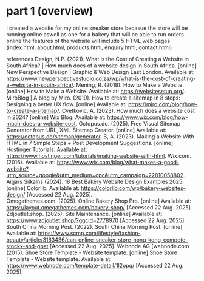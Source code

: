 # part 1 (overview)
i created a website for my online sneaker store becasue the store will be running online aswell as one for a bakery that will be able to run orders online 
the features of the website will include 
5 HTML web pages (index.html, about.html, products.html, enquiry.html, contact.html)


references 
Design, N.P. (2021). What is the Cost of Creating a Website in South Africa? | How much does of a website design in South Africa. [online] New Perspective Design | Graphic & Web Design East London. Available at: https://www.newperspectivestudio.co.za/wp/what-is-the-cost-of-creating-a-website-in-south-africa/. 
‌Mening, R. (2018). How to Make a Website. [online] How to Make a Website. Available at: https://websitesetup.org/. 
MiroBlog | A blog by Miro. (2019). How to create a sitemap in 8 steps: Designing a better UX flow. [online] Available at: https://miro.com/blog/how-to-create-a-sitemap/. 
Cvetkovic, A. (2023). How much does a website cost in 2024? [online] Wix Blog. Available at: https://www.wix.com/blog/how-much-does-a-website-cost. 
Octopus.do. (2025). Free Visual Sitemap Generator from URL, XML Sitemap Creator. [online] Available at: https://octopus.do/sitemap/generator. 
B, A. (2023). Making a Website With HTML in 7 Simple Steps + Post Development Suggestions. [online] Hostinger Tutorials. Available at: https://www.hostinger.com/tutorials/making-website-with-html. 
Wix.com. (2016). Available at: https://www.wix.com/blog/what-makes-a-good-website?utm_source=google&utm_medium=cpc&utm_campaign=22810058802. 
‌Aigars Silkalns (2024). 18 Best Bakery Website Design Examples 2025. [online] Colorlib. Available at: https://colorlib.com/wp/bakery-websites-design/  [Accessed 22 Aug. 2025].  
‌Omegathemes.com. (2025). Online Bakery Shop Pro. [online] Available at: https://layout.omegathemes.com/bakery-shop/  [Accessed 22 Aug. 2025]. 
‌Zdjoutlet.shop. (2025). Site Maintenance. [online] Available at: https://www.zdjoutlet.shop/?ggcid=2778970  [Accessed 22 Aug. 2025]. 
‌South China Morning Post. (2022). South China Morning Post. [online] Available at: https://www.scmp.com/lifestyle/fashion-beauty/article/3163436/can-online-sneaker-store-hong-kong-compete-stockx-and-goat  [Accessed 22 Aug. 2025]. 
‌Webnode AG [webnode.com (2015). Shoe Store Template - Website template. [online] Shoe Store Template - Website template. Available at: https://www.webnode.com/template-detail/1l2opq/  [Accessed 22 Aug. 2025]. 
